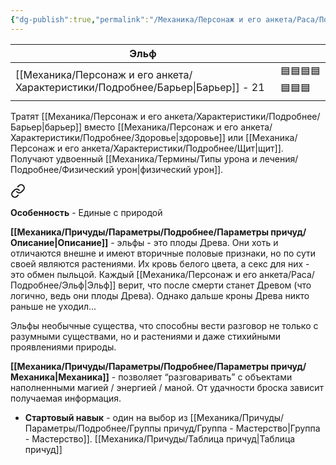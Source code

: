 ```yaml
---
{"dg-publish":true,"permalink":"/Механика/Персонаж и его анкета/Раса/Подробнее/Эльф/","noteIcon":"","created":"2025-09-07T13:19:22.151+03:00","updated":"2025-09-04T07:48:35.971+03:00"}
---
```




| Эльф            |                |
| --------------- | -------------- |
| [[Механика/Персонаж и его анкета/Характеристики/Подробнее/Барьер\|Барьер]] - 21 | 🟦🟦🟦🟦🟦🟦🟦 |


Тратят [[Механика/Персонаж и его анкета/Характеристики/Подробнее/Барьер\|барьер]] вместо [[Механика/Персонаж и его анкета/Характеристики/Подробнее/Здоровье\|здоровье]] или [[Механика/Персонаж и его анкета/Характеристики/Подробнее/Щит\|щит]]. Получают удвоенный [[Механика/Термины/Типы урона и лечения/Подробнее/Физический урон\|физический урон]].



<div class="transclusion internal-embed is-loaded"><a class="markdown-embed-link" href="/Механика/Персонаж и его анкета/Особенности расы/Единые с природой/" aria-label="Open link"><svg xmlns="http://www.w3.org/2000/svg" width="24" height="24" viewBox="0 0 24 24" fill="none" stroke="currentColor" stroke-width="2" stroke-linecap="round" stroke-linejoin="round" class="svg-icon lucide-link"><path d="M10 13a5 5 0 0 0 7.54.54l3-3a5 5 0 0 0-7.07-7.07l-1.72 1.71"></path><path d="M14 11a5 5 0 0 0-7.54-.54l-3 3a5 5 0 0 0 7.07 7.07l1.71-1.71"></path></svg></a><div class="markdown-embed">




**Особенность** - Единые с природой

**[[Механика/Причуды/Параметры/Подробнее/Параметры причуд/Описание\|Описание]]** - эльфы - это плоды Древа. Они хоть и отличаются внешне и имеют вторичные половые признаки, но по сути своей являются растениями. Их кровь белого цвета, а секс для них - это обмен пыльцой. Каждый [[Механика/Персонаж и его анкета/Раса/Подробнее/Эльф\|Эльф]] верит, что после смерти станет Древом (что логично, ведь они плоды Древа). Однако дальше кроны Древа никто раньше не уходил… 

Эльфы необычные существа, что способны вести разговор не только с разумными существами, но и растениями и даже стихийными проявлениями природы. 

**[[Механика/Причуды/Параметры/Подробнее/Параметры причуд/Механика\|Механика]]** - позволяет “разговаривать” с объектами наполненными магией / энергией / маной. От удачности броска зависит получаемая информация. 

</div></div>



- **Стартовый навык** - один на выбор из [[Механика/Причуды/Параметры/Подробнее/Группы причуд/Группа - Мастерство\|Группа - Мастерство]]. [[Механика/Причуды/Таблица причуд\|Таблица причуд]]